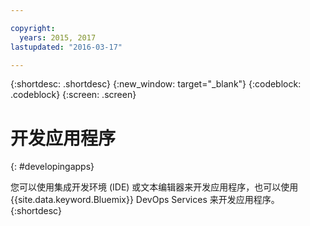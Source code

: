 ```yaml
---

copyright:
  years: 2015, 2017
lastupdated: "2016-03-17"

---
```



{:shortdesc: .shortdesc}
{:new_window: target="_blank"}
{:codeblock: .codeblock}
{:screen: .screen}

# 开发应用程序
{: #developingapps}


您可以使用集成开发环境 (IDE) 或文本编辑器来开发应用程序，也可以使用 {{site.data.keyword.Bluemix}} DevOps Services 来开发应用程序。
{:shortdesc}
